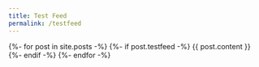 ```yaml
---
title: Test Feed
permalink: /testfeed
---
```


{%- for post in site.posts -%}
{%- if post.testfeed -%}
{{ post.content }}
{%- endif -%}
{%- endfor -%}